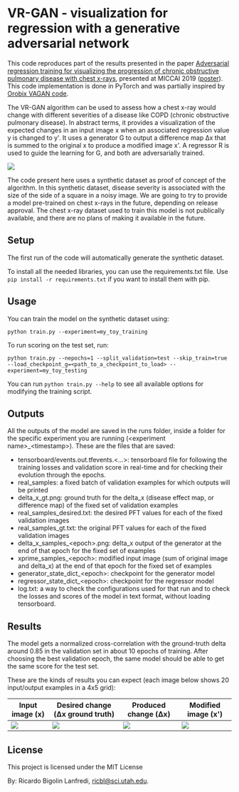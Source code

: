 # VR-GAN - visualization for regression with a generative adversarial network
This code reproduces part of the results presented in the paper [Adversarial regression training for visualizing the progression of chronic obstructive pulmonary disease with chest x-rays](https://arxiv.org/abs/1908.10468), presented at MICCAI 2019 ([poster](https://ricbl.github.io/files/miccai2019_poster.pdf)). This code implementation is done in PyTorch and was partially inspired by [Orobix VAGAN code](https://github.com/orobix/Visual-Feature-Attribution-Using-Wasserstein-GANs-Pytorch). 

The VR-GAN algorithm can be used to assess how a chest x-ray would change with different severities of a disease like COPD (chronic obstructive pulmonary disease). In abstract terms, it provides a visualization of the expected changes in an input image x when an associated regression value y is changed to y'. It uses a generator G to output a difference map Δx that is summed to the original x to produce a modified image x'. A regressor R is used to guide the learning for G, and both are adversarially trained.

![](https://github.com/ricbl/vrgan/raw/master/images/vrgan.png)

The code present here uses a synthetic dataset as proof of concept of the algorithm. In this synthetic dataset, disease severity is associated with the size of the side of a square in a noisy image.  We are going to try to provide a model pre-trained on chest x-rays in the future, depending on release approval. The chest x-ray dataset used to train this model is not publically available, and there are no plans of making it available in the future.

## Setup

The first run of the code will automatically generate the synthetic dataset. 

To install all the needed libraries, you can use the requirements.txt file. Use `pip install -r requirements.txt` if you want to install them with pip.

## Usage

You can train the model on the synthetic dataset using:

`python train.py --experiment=my_toy_training`

To run scoring on the test set, run:

`python train.py --nepochs=1 --split_validation=test --skip_train=true --load_checkpoint_g=<path_to_a_checkpoint_to_load> --experiment=my_toy_testing`

You can run `python train.py --help` to see all available options for modifying the training script.

## Outputs
All the outputs of the model are saved in the runs folder, inside a folder for the specific experiment you are running (\<experiment name\>\_\<timestamp\>). These are the files that are saved:
  * tensorboard/events.out.tfevents.<...>: tensorboard file for following the training losses and validation score in real-time and for checking their evolution through the epochs.
  * real_samples: a fixed batch of validation examples for which outputs will be printed
  * delta_x_gt.png: ground truth for the delta_x (disease effect map, or difference map) of the fixed set of validation examples
  * real_samples_desired.txt: the desired PFT values for each of the fixed validation images
  * real_samples_gt.txt: the original PFT values for each of the fixed validation images
  * delta_x_samples_\<epoch\>.png: delta_x output of the generator at the end of that epoch for the fixed set of examples
  * xprime_samples_\<epoch\>: modified input image (sum of original image and delta_x) at the end of that epoch for the fixed set of examples
  * generator_state_dict_\<epoch\>: checkpoint for the generator model
  * regressor_state_dict_\<epoch\>: checkpoint for the regressor model
  * log.txt: a way to check the configurations used for that run and to check the losses and scores of the model in text format, without loading tensorboard.

## Results
The model gets a normalized cross-correlation with the ground-truth delta around 0.85 in the validation set in about 10 epochs of training. After choosing the best validation epoch, the same model should be able to get the same score for the test set.

These are the kinds of results you can expect (each image below shows 20 input/output examples in a 4x5 grid):

Input image (x) |  Desired change (Δx ground truth)  |  Produced change (Δx)  | Modified image (x')
--- | --- | --- | ---
![](https://github.com/ricbl/vrgan/raw/master/images/x.png)  |  ![](https://github.com/ricbl/vrgan/raw/master/images/delta_x_gt.png)  | ![](https://github.com/ricbl/vrgan/raw/master/images/delta_x.png) | ![](https://github.com/ricbl/vrgan/raw/master/images/xprime.png)

## License

This project is licensed under the MIT License

By: Ricardo Bigolin Lanfredi, [ricbl@sci.utah.edu](mailto:ricbl@sci.utah.edu). 